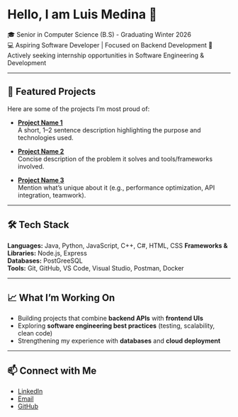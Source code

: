 # Hello, I am Luis Medina 👋

🎓 Senior in Computer Science (B.S) - Graduating Winter 2026  
💻 Aspiring Software Developer | Focused on Backend Development 
📌 Actively seeking internship opportunities in Software Engineering & Development  

---

## 🚀 Featured Projects
Here are some of the projects I’m most proud of:

- [**Project Name 1**](https://github.com/LCMedi/)  
  A short, 1–2 sentence description highlighting the purpose and technologies used.  

- [**Project Name 2**](https://github.com/LCMedi/)  
  Concise description of the problem it solves and tools/frameworks involved.  

- [**Project Name 3**](https://github.com/LCMedi/)  
  Mention what’s unique about it (e.g., performance optimization, API integration, teamwork).  

---

## 🛠️ Tech Stack
**Languages:** Java, Python, JavaScript, C++, C#, HTML, CSS 
**Frameworks & Libraries:** Node.js, Express  
**Databases:** PostGreeSQL  
**Tools:** Git, GitHub, VS Code, Visual Studio, Postman, Docker 

---

## 📈 What I’m Working On
- Building projects that combine **backend APIs** with **frontend UIs**  
- Exploring **software engineering best practices** (testing, scalability, clean code)  
- Strengthening my experience with **databases** and **cloud deployment**  

---

## 📫 Connect with Me
- [LinkedIn](https://linkedin.com/in/your-link)  
- [Email](mailto:lcesarmda@gmail.com)  
- [GitHub](https://github.com/LCMedi)
